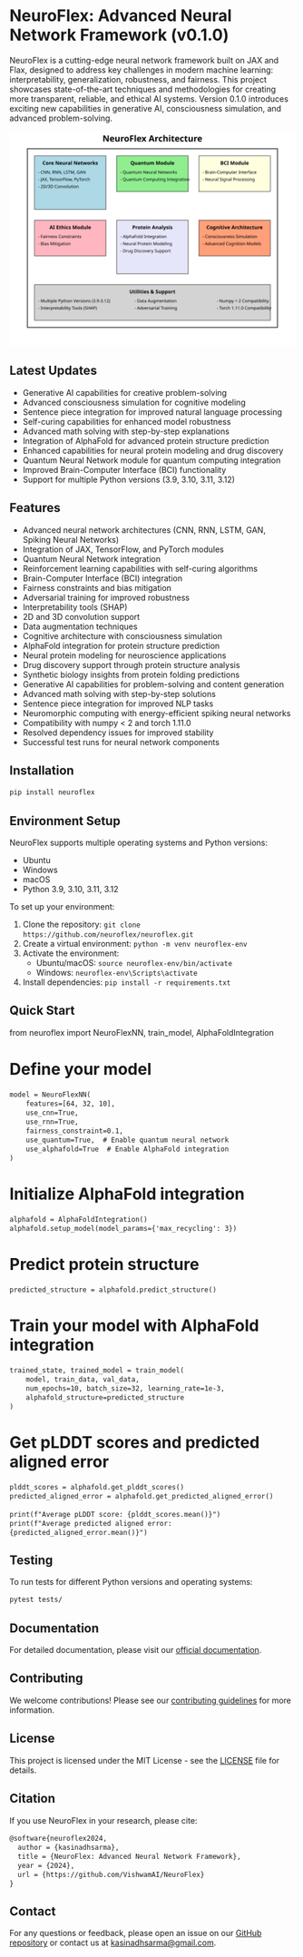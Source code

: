 # NeuroFlex: Advanced Neural Network Framework (v0.1.0)

NeuroFlex is a cutting-edge neural network framework built on JAX and Flax, designed to address key challenges in modern machine learning: interpretability, generalization, robustness, and fairness. This project showcases state-of-the-art techniques and methodologies for creating more transparent, reliable, and ethical AI systems. Version 0.1.0 introduces exciting new capabilities in generative AI, consciousness simulation, and advanced problem-solving.

![image](neuroflex-architecture-svg.svg)

## Latest Updates

- Generative AI capabilities for creative problem-solving
- Advanced consciousness simulation for cognitive modeling
- Sentence piece integration for improved natural language processing
- Self-curing capabilities for enhanced model robustness
- Advanced math solving with step-by-step explanations
- Integration of AlphaFold for advanced protein structure prediction
- Enhanced capabilities for neural protein modeling and drug discovery
- Quantum Neural Network module for quantum computing integration
- Improved Brain-Computer Interface (BCI) functionality
- Support for multiple Python versions (3.9, 3.10, 3.11, 3.12)

## Features

- Advanced neural network architectures (CNN, RNN, LSTM, GAN, Spiking Neural Networks)
- Integration of JAX, TensorFlow, and PyTorch modules
- Quantum Neural Network integration
- Reinforcement learning capabilities with self-curing algorithms
- Brain-Computer Interface (BCI) integration
- Fairness constraints and bias mitigation
- Adversarial training for improved robustness
- Interpretability tools (SHAP)
- 2D and 3D convolution support
- Data augmentation techniques
- Cognitive architecture with consciousness simulation
- AlphaFold integration for protein structure prediction
- Neural protein modeling for neuroscience applications
- Drug discovery support through protein structure analysis
- Synthetic biology insights from protein folding predictions
- Generative AI capabilities for problem-solving and content generation
- Advanced math solving with step-by-step solutions
- Sentence piece integration for improved NLP tasks
- Neuromorphic computing with energy-efficient spiking neural networks
- Compatibility with numpy < 2 and torch 1.11.0
- Resolved dependency issues for improved stability
- Successful test runs for neural network components

## Installation

```bash
pip install neuroflex
```

## Environment Setup

NeuroFlex supports multiple operating systems and Python versions:

- Ubuntu
- Windows
- macOS
- Python 3.9, 3.10, 3.11, 3.12

To set up your environment:

1. Clone the repository: `git clone https://github.com/neuroflex/neuroflex.git`
2. Create a virtual environment: `python -m venv neuroflex-env`
3. Activate the environment:
   - Ubuntu/macOS: `source neuroflex-env/bin/activate`
   - Windows: `neuroflex-env\Scripts\activate`
4. Install dependencies: `pip install -r requirements.txt`

## Quick Start

from neuroflex import NeuroFlexNN, train_model, AlphaFoldIntegration

# Define your model
```
model = NeuroFlexNN(
    features=[64, 32, 10],
    use_cnn=True,
    use_rnn=True,
    fairness_constraint=0.1,
    use_quantum=True,  # Enable quantum neural network
    use_alphafold=True  # Enable AlphaFold integration
)
```
# Initialize AlphaFold integration
```
alphafold = AlphaFoldIntegration()
alphafold.setup_model(model_params={'max_recycling': 3})
```
# Predict protein structure
```
predicted_structure = alphafold.predict_structure()
```
# Train your model with AlphaFold integration
```
trained_state, trained_model = train_model(
    model, train_data, val_data,
    num_epochs=10, batch_size=32, learning_rate=1e-3,
    alphafold_structure=predicted_structure
)
```
# Get pLDDT scores and predicted aligned error
```
plddt_scores = alphafold.get_plddt_scores()
predicted_aligned_error = alphafold.get_predicted_aligned_error()

print(f"Average pLDDT score: {plddt_scores.mean()}")
print(f"Average predicted aligned error: {predicted_aligned_error.mean()}")
```
## Testing

To run tests for different Python versions and operating systems:

```bash
pytest tests/
```

## Documentation

For detailed documentation, please visit our [official documentation](https://neuroflex.readthedocs.io).

## Contributing

We welcome contributions! Please see our [contributing guidelines](CONTRIBUTING.md) for more information.

## License

This project is licensed under the MIT License - see the [LICENSE](LICENSE) file for details.

## Citation

If you use NeuroFlex in your research, please cite:

```
@software{neuroflex2024,
  author = {kasinadhsarma},
  title = {NeuroFlex: Advanced Neural Network Framework},
  year = {2024},
  url = {https://github.com/VishwamAI/NeuroFlex}
}
```

## Contact

For any questions or feedback, please open an issue on our [GitHub repository](https://github.com/VishwamAI/NeuroFlex/issues) or contact us at kasinadhsarma@gmail.com.
